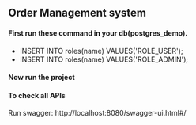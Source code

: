 ## Order Management system

#### First run these command in your db(postgres_demo).
- INSERT INTO roles(name) VALUES('ROLE_USER');
- INSERT INTO roles(name) VALUES('ROLE_ADMIN');

#### Now run the project 

#### To check all APIs
Run swagger: http://localhost:8080/swagger-ui.html#/